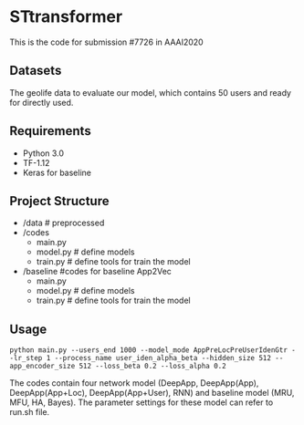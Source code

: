 # STtransformer
This is the code for submission #7726 in AAAI2020 


## Datasets

The geolife data to evaluate our model, which contains 50 users and ready for directly used. 

## Requirements

- Python 3.0
- TF-1.12 
- Keras for baseline

## Project Structure

- /data # preprocessed  
- /codes 
  - main.py 
  - model.py # define models
  - train.py # define tools for train the model
- /baseline #codes for baseline App2Vec 
  - main.py 
  - model.py # define models
  - train.py # define tools for train the model

## Usage

```
python main.py --users_end 1000 --model_mode AppPreLocPreUserIdenGtr --lr_step 1 --process_name user_iden_alpha_beta --hidden_size 512 --app_encoder_size 512 --loss_beta 0.2 --loss_alpha 0.2  
```

The codes contain four network model (DeepApp, DeepApp(App), DeepApp(App+Loc), DeepApp(App+User), RNN) and baseline model (MRU, MFU, HA, Bayes). The parameter settings for these model can refer to run.sh file. 

